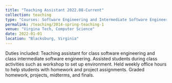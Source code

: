 ```yaml
---
title: "Teaching Assistant 2022.08-Current"
collection: teaching
type: "Courses: Software Engineering and Intermediate Software Engineering"
permalink: /teaching/2014-spring-teaching-1
venue: "Virgina Tech, Computer Science"
date: 2022-01-01
location: "Blacksburg, Virginia"
---
```


Duties included: Teaching assistant for class software engineering and class intermediate software engineering. Assisted students during class activities such as workshop to set up environment. Held weekly office hours to help students with homework and project assignments. Graded homework, projects, midterms, and finals.